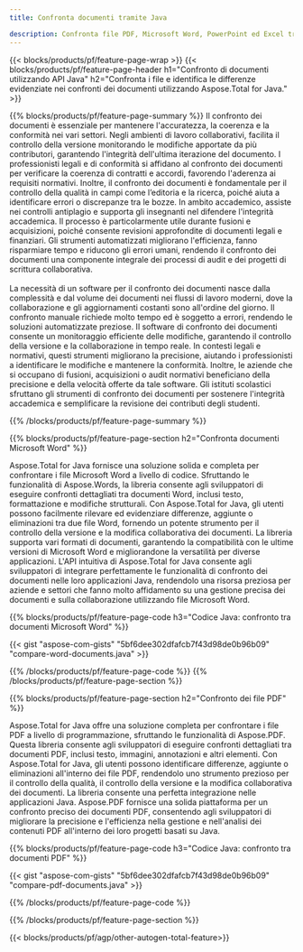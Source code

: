 ```yaml
---
title: Confronta documenti tramite Java 

description: Confronta file PDF, Microsoft Word, PowerPoint ed Excel tramite la tua applicazione Java. Ottieni i risultati del confronto evidenziati.
---
```


{{< blocks/products/pf/feature-page-wrap >}}
{{< blocks/products/pf/feature-page-header h1="Confronto di documenti utilizzando API Java" h2="Confronta i file e identifica le differenze evidenziate nei confronti dei documenti utilizzando Aspose.Total for Java." >}}

{{% blocks/products/pf/feature-page-summary %}}
Il confronto dei documenti è essenziale per mantenere l'accuratezza, la coerenza e la conformità nei vari settori. Negli ambienti di lavoro collaborativi, facilita il controllo della versione monitorando le modifiche apportate da più contributori, garantendo l'integrità dell'ultima iterazione del documento. I professionisti legali e di conformità si affidano al confronto dei documenti per verificare la coerenza di contratti e accordi, favorendo l'aderenza ai requisiti normativi. Inoltre, il confronto dei documenti è fondamentale per il controllo della qualità in campi come l’editoria e la ricerca, poiché aiuta a identificare errori o discrepanze tra le bozze. In ambito accademico, assiste nei controlli antiplagio e supporta gli insegnanti nel difendere l'integrità accademica. Il processo è particolarmente utile durante fusioni e acquisizioni, poiché consente revisioni approfondite di documenti legali e finanziari. Gli strumenti automatizzati migliorano l'efficienza, fanno risparmiare tempo e riducono gli errori umani, rendendo il confronto dei documenti una componente integrale dei processi di audit e dei progetti di scrittura collaborativa.
<br /><br />
La necessità di un software per il confronto dei documenti nasce dalla complessità e dal volume dei documenti nei flussi di lavoro moderni, dove la collaborazione e gli aggiornamenti costanti sono all'ordine del giorno. Il confronto manuale richiede molto tempo ed è soggetto a errori, rendendo le soluzioni automatizzate preziose. Il software di confronto dei documenti consente un monitoraggio efficiente delle modifiche, garantendo il controllo della versione e la collaborazione in tempo reale. In contesti legali e normativi, questi strumenti migliorano la precisione, aiutando i professionisti a identificare le modifiche e mantenere la conformità. Inoltre, le aziende che si occupano di fusioni, acquisizioni o audit normativi beneficiano della precisione e della velocità offerte da tale software. Gli istituti scolastici sfruttano gli strumenti di confronto dei documenti per sostenere l'integrità accademica e semplificare la revisione dei contributi degli studenti.

{{% /blocks/products/pf/feature-page-summary  %}}

{{% blocks/products/pf/feature-page-section  h2="Confronta documenti Microsoft Word" %}}

Aspose.Total for Java fornisce una soluzione solida e completa per confrontare i file Microsoft Word a livello di codice. Sfruttando le funzionalità di Aspose.Words, la libreria consente agli sviluppatori di eseguire confronti dettagliati tra documenti Word, inclusi testo, formattazione e modifiche strutturali. Con Aspose.Total for Java, gli utenti possono facilmente rilevare ed evidenziare differenze, aggiunte o eliminazioni tra due file Word, fornendo un potente strumento per il controllo della versione e la modifica collaborativa dei documenti. La libreria supporta vari formati di documenti, garantendo la compatibilità con le ultime versioni di Microsoft Word e migliorandone la versatilità per diverse applicazioni. L'API intuitiva di Aspose.Total for Java consente agli sviluppatori di integrare perfettamente le funzionalità di confronto dei documenti nelle loro applicazioni Java, rendendolo una risorsa preziosa per aziende e settori che fanno molto affidamento su una gestione precisa dei documenti e sulla collaborazione utilizzando file Microsoft Word.

{{% blocks/products/pf/feature-page-code h3="Codice Java: confronto tra documenti Microsoft Word" %}}

{{< gist "aspose-com-gists" "5bf6dee302dfafcb7f43d98de0b96b09" "compare-word-documents.java" >}}

{{% /blocks/products/pf/feature-page-code  %}}
{{% /blocks/products/pf/feature-page-section %}}

{{% blocks/products/pf/feature-page-section  h2="Confronto dei file PDF" %}}

Aspose.Total for Java offre una soluzione completa per confrontare i file PDF a livello di programmazione, sfruttando le funzionalità di Aspose.PDF. Questa libreria consente agli sviluppatori di eseguire confronti dettagliati tra documenti PDF, inclusi testo, immagini, annotazioni e altri elementi. Con Aspose.Total for Java, gli utenti possono identificare differenze, aggiunte o eliminazioni all'interno dei file PDF, rendendolo uno strumento prezioso per il controllo della qualità, il controllo della versione e la modifica collaborativa dei documenti. La libreria consente una perfetta integrazione nelle applicazioni Java. Aspose.PDF fornisce una solida piattaforma per un confronto preciso dei documenti PDF, consentendo agli sviluppatori di migliorare la precisione e l'efficienza nella gestione e nell'analisi dei contenuti PDF all'interno dei loro progetti basati su Java.

{{% blocks/products/pf/feature-page-code h3="Codice Java: confronto tra documenti PDF" %}}

{{< gist "aspose-com-gists" "5bf6dee302dfafcb7f43d98de0b96b09" "compare-pdf-documents.java" >}}

{{% /blocks/products/pf/feature-page-code  %}}

{{% /blocks/products/pf/feature-page-section %}}

{{< blocks/products/pf/agp/other-autogen-total-feature>}}
